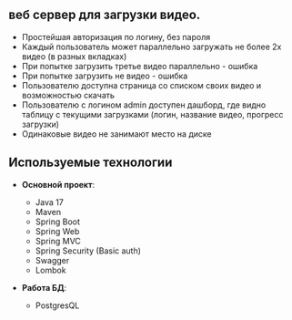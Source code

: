 ## веб сервер для загрузки видео.
- Простейшая авторизация по логину, без пароля
- Каждый пользователь может параллельно загружать не более 2х видео (в разных вкладках)
- При попытке загрузить третье видео параллельно - ошибка
- При попытке загрузить не видео - ошибка
- Пользователю доступна страница со списком своих видео и возможностью скачать
- Пользователю с логином admin доступен дашборд, где видно таблицу с текущими загрузками (логин, название видео, прогресс загрузки)
- Одинаковые видео не занимают место на диске

## Используемые технологии

* **Основной проект**:
  - Java 17
  - Maven
  - Spring Boot
  - Spring Web
  - Spring MVC
  - Spring Security (Basic auth)
  - Swagger
  - Lombok
  
* **Работа БД**:
  - PostgresQL
